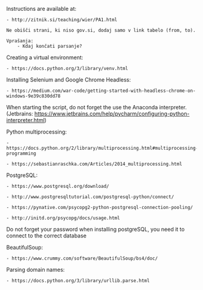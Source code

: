 Instructions are available at: 

    - http://zitnik.si/teaching/wier/PA1.html
    
    Ne obišči strani, ki niso gov.si, dodaj samo v link tabelo (from, to).
    
    Vprašanja:
        - Kdaj končati parsanje?

Creating a virtual environment:

    - https://docs.python.org/3/library/venv.html

Installing Selenium and Google Chrome Headless:

    - https://medium.com/war-code/getting-started-with-headless-chrome-on-windows-9e39c830dd78

When starting the script, do not forget the use the Anaconda interpreter. (Jetbrains: https://www.jetbrains.com/help/pycharm/configuring-python-interpreter.html)

Python multiprocessing:

    - https://docs.python.org/2/library/multiprocessing.html#multiprocessing-programming
    
    - https://sebastianraschka.com/Articles/2014_multiprocessing.html
    
PostgreSQL:

    - https://www.postgresql.org/download/
    
    - http://www.postgresqltutorial.com/postgresql-python/connect/
    
    - https://pynative.com/psycopg2-python-postgresql-connection-pooling/
    
    - http://initd.org/psycopg/docs/usage.html
    
Do not forget your password when installing postgreSQL, you need it to connect to the correct database

BeautifulSoup:
    
    - https://www.crummy.com/software/BeautifulSoup/bs4/doc/
    
Parsing domain names:

    - https://docs.python.org/3/library/urllib.parse.html